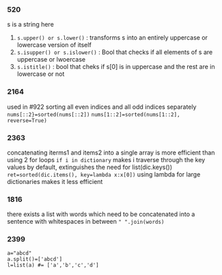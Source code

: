 ### 520
s is a string here
1. ```s.upper() or s.lower()``` : transforms s into an entirely uppercase or lowercase version of itself
2. ```s.isupper() or s.islower()``` : Bool that checks if all elements of s are uppercase or lwoercase
3. ```s.istitle()``` : bool that cheks if s[0] is in uppercase and the rest are in lowercase or not


### 2164
used in #922
sorting all even indices and all odd indices separately
```nums[::2}=sorted(nums[::2])```
```nums[1::2]=sorted(nums[1::2], reverse=True)```

### 2363
concatenating iterms1 and items2 into a single array is more efficient than using 2 for loops
```if i in dictionary``` makes i traverse through the key values by default, extinguishes the need for list(dic.keys())
```ret=sorted(dic.items(), key=lambda x:x[0])``` using lambda for large dictionaries makes it less efficient


### 1816
there exists a list with words which need to be concatenated into a sentence with whitespaces in between
```" ".join(words)```

### 2399
```
a="abcd"
a.split()=['abcd']
l=list(a) #= ['a','b','c','d']
```
